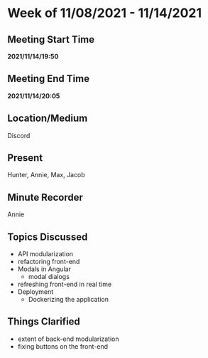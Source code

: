 # Week of 11/08/2021 - 11/14/2021

## Meeting Start Time

**2021/11/14/19:50**

## Meeting End Time

**2021/11/14/20:05**

## Location/Medium

Discord

## Present

Hunter, Annie, Max, Jacob

## Minute Recorder

Annie

## Topics Discussed

- API modularization
- refactoring front-end
- Modals in Angular
  - modal dialogs
- refreshing front-end in real time
- Deployment
  - Dockerizing the application

## Things Clarified

- extent of back-end modularization
- fixing buttons on the front-end
